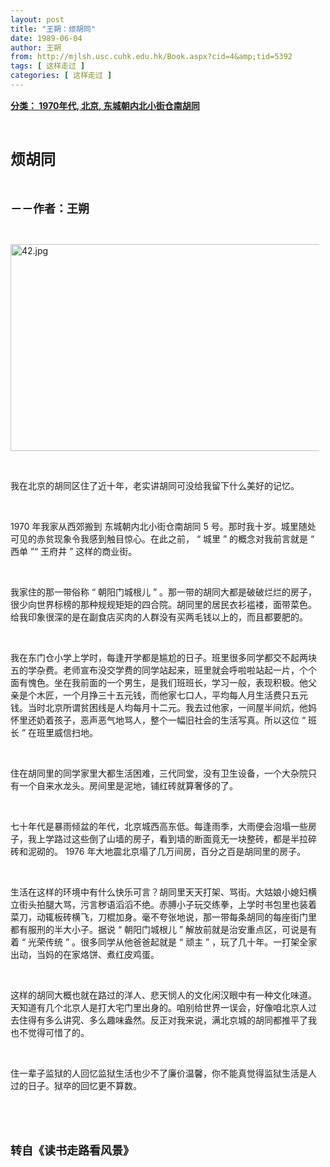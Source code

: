 ```yaml
---
layout: post
title: "王朔：烦胡同"
date: 1989-06-04
author: 王朔
from: http://mjlsh.usc.cuhk.edu.hk/Book.aspx?cid=4&amp;tid=5392
tags: [ 这样走过 ]
categories: [ 这样走过 ]
---
```


<div style="margin: 15px 10px 10px 0px;">
<div>
<span id="ctl00_ContentPlaceHolder1_chapter1_SubjectLabel" style="font-weight:bold;text-decoration:underline;">
   分类： 1970年代, 北京, 东城朝内北小街仓南胡同
  </span>
</div>
<p class="p1">
<b>
<font size="5">
<span class="s1">
</span>
<br/>
</font>
</b>
</p>
<p class="p2">
<span class="s1">
<b>
<font size="5">
     烦胡同
    </font>
</b>
</span>
</p>
<p class="p1">
<b>
<font size="4">
<span class="s1">
</span>
<br/>
</font>
</b>
</p>
<p class="p2">
<span class="s1">
<b>
<font size="4">
     －－作者：王朔
    </font>
</b>
</span>
</p>
<p class="p1">
<span class="s1">
</span>
<br/>
</p>
<p class="p3">
<span class="s1">
<img alt="42.jpg" border="0" height="331" src="http://mjlsh.usc.cuhk.edu.hk/medias/contents/5392/42.jpg" width="500"/>
</span>
</p>
<p class="p1">
<span class="s1">
</span>
<br/>
</p>
<p class="p2">
<span class="s1">
   我在北京的胡同区住了近十年，老实讲胡同可没给我留下什么美好的记忆。
  </span>
</p>
<p class="p1">
<span class="s1">
</span>
<br/>
</p>
<p class="p2">
<span class="s2">
   1970
  </span>
<span class="s1">
   年我家从西郊搬到
  </span>
  东城朝内北小街仓南胡同
  <span class="s2" style="-webkit-text-stroke-width: initial;">
   5
  </span>
<span class="s1" style="-webkit-text-stroke-width: initial;">
   号。那时我十岁。城里随处可见的赤贫现象令我感到触目惊心。在此之前，
  </span>
<span class="s2" style="-webkit-text-stroke-width: initial;">
   “
  </span>
<span class="s1" style="-webkit-text-stroke-width: initial;">
   城里
  </span>
<span class="s2" style="-webkit-text-stroke-width: initial;">
   ”
  </span>
<span class="s1" style="-webkit-text-stroke-width: initial;">
   的概念对我前言就是
  </span>
<span class="s2" style="-webkit-text-stroke-width: initial;">
   “
  </span>
<span class="s1" style="-webkit-text-stroke-width: initial;">
   西单
  </span>
<span class="s2" style="-webkit-text-stroke-width: initial;">
   ”“
  </span>
<span class="s1" style="-webkit-text-stroke-width: initial;">
   王府井
  </span>
<span class="s2" style="-webkit-text-stroke-width: initial;">
   ”
  </span>
<span class="s1" style="-webkit-text-stroke-width: initial;">
   这样的商业街。
  </span>
</p>
<p class="p1">
<span class="s1">
</span>
<br/>
</p>
<p class="p2">
<span class="s1">
   我家住的那一带俗称
  </span>
<span class="s2">
   “
  </span>
<span class="s1">
   朝阳门城根儿
  </span>
<span class="s2">
   ”
  </span>
<span class="s1">
   。那一带的胡同大都是破破烂烂的房子，很少向世界标榜的那种规规矩矩的四合院。胡同里的居民衣衫褴褛，面带菜色。给我印象很深的是在副食店买肉的人群没有买两毛钱以上的，而且都要肥的。
  </span>
</p>
<p class="p1">
<span class="s1">
</span>
<br/>
</p>
<p class="p2">
<span class="s1">
   我在东门仓小学上学时，每逢开学都是尴尬的日子。班里很多同学都交不起两块五的学杂费。老师宣布没交学费的同学站起来，班里就会呼啦啦站起一片，个个面有愧色。坐在我前面的一个男生，是我们班班长，学习一般，表现积极。他父亲是个木匠，一个月挣三十五元钱，而他家七口人，平均每人月生活费只五元钱。当时北京所谓贫困线是人均每月十二元。我去过他家，一间屋半间炕，他妈怀里还奶着孩子，恶声恶气地骂人，整个一幅旧社会的生活写真。所以这位
  </span>
<span class="s2">
   “
  </span>
<span class="s1">
   班长
  </span>
<span class="s2">
   ”
  </span>
<span class="s1">
   在班里威信扫地。
  </span>
</p>
<p class="p1">
<span class="s1">
</span>
<br/>
</p>
<p class="p2">
<span class="s1">
   住在胡同里的同学家里大都生活困难，三代同堂，没有卫生设备，一个大杂院只有一个自来水龙头。房间里是泥地，铺红砖就算奢侈的了。
  </span>
</p>
<p class="p1">
<span class="s1">
</span>
<br/>
</p>
<p class="p2">
<span class="s1">
   七十年代是暴雨倾盆的年代，北京城西高东低。每逢雨季，大雨便会泡塌一些房子，我上学路过这些倒了山墙的房子，看到墙的断面竟无一块整砖，都是半拉碎砖和泥砌的。
  </span>
<span class="s2">
   1976
  </span>
<span class="s1">
   年大地震北京塌了几万间房，百分之百是胡同里的房子。
  </span>
</p>
<p class="p1">
<span class="s1">
</span>
<br/>
</p>
<p class="p2">
<span class="s1">
   生活在这样的环境中有什么快乐可言？胡同里天天打架、骂街。大姑娘小媳妇横立街头拍腿大骂，污言秽语滔滔不绝。赤膊小子玩交练拳，上学时书包里也装着菜刀，动辄板砖横飞，刀棍加身。毫不夸张地说，那一带每条胡同的每座街门里都有服刑的半大小子。据说
  </span>
<span class="s2">
   “
  </span>
<span class="s1">
   朝阳门城根儿
  </span>
<span class="s2">
   ”
  </span>
<span class="s1">
   解放前就是治安重点区，可说是有着
  </span>
<span class="s2">
   “
  </span>
<span class="s1">
   光荣传统
  </span>
<span class="s2">
   ”
  </span>
<span class="s1">
   。很多同学从他爸爸起就是
  </span>
<span class="s2">
   “
  </span>
<span class="s1">
   顽主
  </span>
<span class="s2">
   ”
  </span>
<span class="s1">
   ，玩了几十年。一打架全家出动，当妈的在家烙饼、煮红皮鸡蛋。
  </span>
</p>
<p class="p1">
<span class="s1">
</span>
<br/>
</p>
<p class="p2">
<span class="s1">
   这样的胡同大概也就在路过的洋人、悲天悯人的文化闲汉眼中有一种文化味道。天知道有几个北京人是打大宅门里出身的。咱别给世界一误会，好像咱北京人过去住得有多么讲究、多么趣味盎然。反正对我来说，满北京城的胡同都推平了我也不觉得可惜了的。
  </span>
</p>
<p class="p1">
<span class="s1">
</span>
<br/>
</p>
<p class="p2">
<span class="s1">
   住一辈子监狱的人回忆监狱生活也少不了廉价温馨，你不能真觉得监狱生活是人过的日子。狱卒的回忆更不算数。
  </span>
</p>
<p class="p1">
<span class="s1">
</span>
<br/>
</p>
<p class="p1">
<b>
<font size="4">
<span class="s1">
</span>
<br/>
</font>
</b>
</p>
<p class="p2">
<span class="s1">
<b>
<font size="4">
     转自《读书走路看风景》
    </font>
</b>
</span>
</p>
</div>
